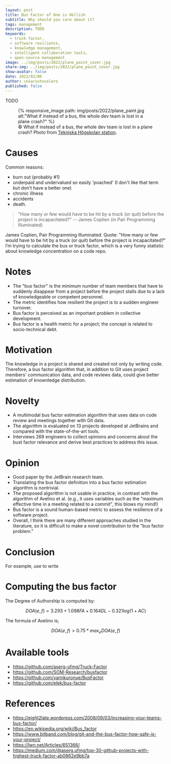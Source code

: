 ```yaml
---
layout: post
title: Bus Factor of One is Hellish
subtitle: Why should you care about it?
tags: management
description: TODO
keywords:
  - truck factor,
  - software resilience,
  - knowledge management,
  - intelligent collaboration tools,
  - open-source management 
image: ../img/posts/2022/plane_paint_cover.jpg
share-img: ../img/posts/2022/plane_paint_cover.jpg
show-avatar: false
date: 2022/02/06
author: cesarsotovalero
published: false
---
```


TODO

<figure class="jb_picture">
  {% responsive_image path: img/posts/2022/plane_paint.jpg alt:"What if instead of a bus, the whole dev team is lost in a plane crash?" %}
  <figcaption class="stroke"> 
    &#169; What if instead of a bus, the whole dev team is lost in a plane crash? Photo from <a href="https://goo.gl/maps/j8GC4KtHEXoKxLpB8">Tekniska Högskolan station</a>.
  </figcaption>
</figure>


# Causes
Common reasons:
- burn out (probably #1)
- underpaid and undervalued so easily 'poached' (I don't like that term but don't have a better one)
- chronic illness
- accidents
- death.

> "How many or few would have to be hit by a truck (or quit) before the project is incapacitated?" -- James Coplien (in Pair Programming Illuminated)

James Coplien, Pair Programming Illuminated. Quote: "How many or few would have to be hit by a truck (or quit) before the project is incapacitated?"
I’m trying to calculate the bus or truck factor, which is a very funny statistic about knowledge concentration on a code repo.

# Notes

- The "bus factor" is the minimum number of team members that have to suddenly disappear from a project before the project stalls due to a lack of knowledgeable or competent personnel.
- The metric identifies how resilient the project is to a sudden engineer turnover.
- Bus factor is perceived as an important problem in collective development.
- Bus factor is a health metric for a project; the concept is related to socio-technical debt.

# Motivation

The knowledge in a project is shared and created not only by writing code.
Therefore, a bus factor algorithm that, in addition to Git uses project members' communication data, and code reviews data, could give better estimation of knownledge distribution.

# Novelty

- A multimodal bus factor estimation algorithm that uses data on code review and meetings together with Git data.
- The algorithm is evaluated on 13 projects developed at JetBrains and compared with the state-of-the-art tools.
- Interviews 269 engineers to collect opinions and concerns about the bust factor relevance and derive best practices to address this issue.

# Opinion

- Good paper by the JetBrain research team.
- Translating the bus factor definition into a bus factor estimation algorithm is nontrivial.
- The proposed algorithm is not usable in practice, in contrast with the algorithm of Avelino et al. (e.g., it uses variables such as the "maximum effective time in a meeting related to a commit", this blows my mind!)
- Bus factor is a sound human-based metric to assess the resilience of a software project.
- Overall, I think there are many different approaches studied in the literature, so it is difficult to make a novel contribution to the "bus factor problem."


# Conclusion

For example, use  to write


# Computing the bus factor 

The Degree of Authorship is computed by:

$$DOA(e,f) = 3.293 + 1.098FA + 0.164DL − 0.321 log(1 + AC)$$


The formula of Avelino is;

$$DOA(e, f ) > 0.75 * max_{e} DOA(e, f)$$

# Available tools

- https://github.com/aserg-ufmg/Truck-Factor
- https://github.com/SOM-Research/busfactor
- https://github.com/yamikuronue/BusFactor
- https://github.com/elek/bus-factor

# References

- https://eight2late.wordpress.com/2008/09/03/increasing-your-teams-bus-factor/
- https://en.wikipedia.org/wiki/Bus_factor
- https://www.bitband.com/blog/git-and-the-bus-factor-how-safe-is-your-project/
- https://lwn.net/Articles/651366/
- https://medium.com/@aserg.ufmg/top-30-github-projects-with-highest-truck-factor-ab0862e9bb7a


[//]: # (Enable Latex support, see https://zjuwhw.github.io/2017/06/04/MathJax.html)
<script type="text/x-mathjax-config">
MathJax.Hub.Config({
  tex2jax: {
    inlineMath: [['$','$'], ['\\(','\\)']],
    processEscapes: true
  }
});
</script>
<script src="https://polyfill.io/v3/polyfill.min.js?features=es6"></script>
<script id="MathJax-script" async src="https://cdn.jsdelivr.net/npm/mathjax@3/es5/tex-mml-chtml.js"></script>